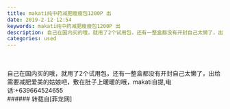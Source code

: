 ```yaml
---
title: makati纯中药减肥瘦瘦包1200P 出
date: 2019-2-12 12:54
keywords: makati纯中药减肥瘦瘦包1200P 出
description: 自己在国内买的哦，就用了2个试用包，还有一整盒都没有开封自己太懒了，出给需要减肥爱美的姑娘吧，敷在肚子上暖暖的哦，makati自提,电话:+639664524655
categories: used
---
```

<td class="t_f" id="postmessage_2974876">

<br/>
<br/>
自己在国内买的哦，就用了2个试用包，还有一整盒都没有开封<img alt="" border="0" class="zoom" data-cf-modified-0fbd92f55961eb6dcb43795e-="" file="http://www.flw.ph//mobcent//app/data/phiz/default/13.png" id="aimg_eo34k" lazyloadthumb="1" onclick="" onmouseover="" src="http://www.flw.ph//mobcent//app/data/phiz/default/13.png"/>自己太懒了，出给需要减肥爱美的姑娘吧，敷在肚子上暖暖的哦，makati自提,电话:+639664524655<br/>
<img alt="" border="0" class="zoom" data-cf-modified-0fbd92f55961eb6dcb43795e-="" file="http://www.flw.ph/data/appbyme/upload/image/201902/12/7C0vTpvcKGAb.jpg" id="aimg_Uqvzs" lazyloadthumb="1" onclick="" onmouseover="" src="http://www.flw.ph/data/appbyme/upload/image/201902/12/7C0vTpvcKGAb.jpg"/><br/>
<img alt="" border="0" class="zoom" data-cf-modified-0fbd92f55961eb6dcb43795e-="" file="http://www.flw.ph/data/appbyme/upload/image/201902/12/79N4xMMfnN5Y.jpg" id="aimg_sxOt8" lazyloadthumb="1" onclick="" onmouseover="" src="http://www.flw.ph/data/appbyme/upload/image/201902/12/79N4xMMfnN5Y.jpg"/><br/>
<img alt="" border="0" class="zoom" data-cf-modified-0fbd92f55961eb6dcb43795e-="" file="http://www.flw.ph/data/appbyme/upload/image/201902/12/xr2jwGEkr2N0.jpg" id="aimg_WRmiM" lazyloadthumb="1" onclick="" onmouseover="" src="http://www.flw.ph/data/appbyme/upload/image/201902/12/xr2jwGEkr2N0.jpg"/><br/>
<img alt="" border="0" class="zoom" data-cf-modified-0fbd92f55961eb6dcb43795e-="" file="http://www.flw.ph/data/appbyme/upload/image/201902/12/0Y7pYjWidFai.jpg" id="aimg_hs7ov" lazyloadthumb="1" onclick="" onmouseover="" src="http://www.flw.ph/data/appbyme/upload/image/201902/12/0Y7pYjWidFai.jpg"/><br/>
<img alt="" border="0" class="zoom" data-cf-modified-0fbd92f55961eb6dcb43795e-="" file="http://www.flw.ph/data/appbyme/upload/image/201902/12/cKMrEgasOkao.jpg" id="aimg_wvv6K" lazyloadthumb="1" onclick="" onmouseover="" src="http://www.flw.ph/data/appbyme/upload/image/201902/12/cKMrEgasOkao.jpg"/><br/>
<img alt="" border="0" class="zoom" data-cf-modified-0fbd92f55961eb6dcb43795e-="" file="http://www.flw.ph/data/appbyme/upload/image/201902/12/OzRONV0qjEJ4.jpg" id="aimg_T4Poe" lazyloadthumb="1" onclick="" onmouseover="" src="http://www.flw.ph/data/appbyme/upload/image/201902/12/OzRONV0qjEJ4.jpg"/><br/>
</td>
###### 转载自[菲龙网]